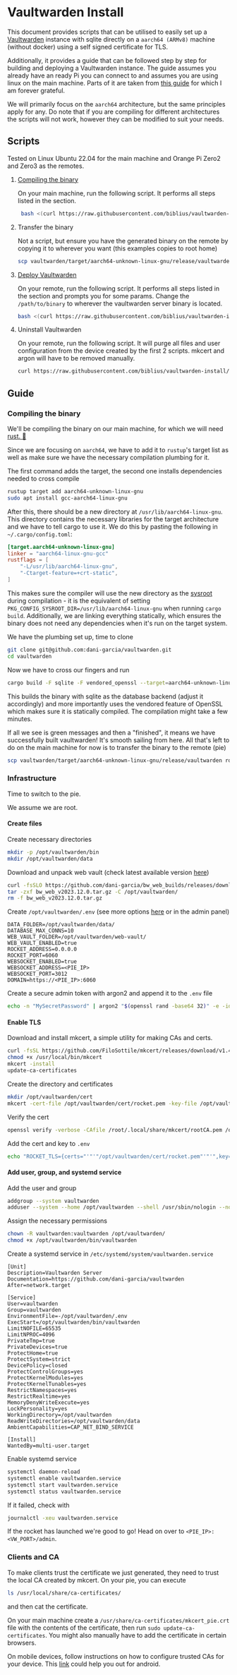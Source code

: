 # Vaultwarden Install

This document provides scripts that can be utilised to easily set up a [Vaultwarden](https://github.com/dani-garcia/vaultwarden)
instance with sqlite directly on a `aarch64 (ARMv8)` machine (without docker) using a self signed certificate for TLS.

Additionally, it provides a guide that can be followed step by step for building and deploying a Vaultwarden instance.
The guide assumes you already have an ready Pi you can connect to and assumes you are using linux on the main machine.
Parts of it are taken from [this guide](https://gist.github.com/avoidik/9f12ef4feae6ccf7a5801a520931c5d1) for which I am forever grateful.

We will primarily focus on the `aarch64` architecture, but the same principles apply for any. Do note that if you are compiling for different architectures
the scripts will not work, however they can be modified to suit your needs.

## Scripts

Tested on Linux Ubuntu 22.04 for the main machine and Orange Pi Zero2 and Zero3 as the remotes.

1. [Compiling the binary](#compiling-the-binary)
   
   On your main machine, run the following script. It performs all steps listed in the section.
   ```bash
    bash <(curl https://raw.githubusercontent.com/biblius/vaultwarden-install/master/vw-compile.sh) 
    ```
   
2. Transfer the binary
   
   Not a script, but ensure you have the generated binary on the remote by copying it to wherever you want (this examples copies to root home)
   ```bash
   scp vaultwarden/target/aarch64-unknown-linux-gnu/release/vaultwarden root@<PIE_IP>:
   ```

3. [Deploy Vaultwarden](#infrastructure)

   On your remote, run the following script. It performs all steps listed in the section and prompts you for some params.
   Change the `/path/to/binary` to wherever the vaultwarden server binary is located.
   ```bash
   bash <(curl https://raw.githubusercontent.com/biblius/vaultwarden-install/master/vw-install.sh) /path/to/binary
   ```

4. Uninstall Vaultwarden

   On your remote, run the following script. It will purge all files and user configuration from the device created by the first 2 scripts. mkcert and argon will
   have to be removed manually.
   ```bash
   curl https://raw.githubusercontent.com/biblius/vaultwarden-install/master/vw-purge.sh | bash
   ```

## Guide

### Compiling the binary

We'll be compiling the binary on our main machine, for which we will need [rust. 🦀](https://www.rust-lang.org/tools/install)

Since we are focusing on `aarch64`, we have to add it to `rustup`'s target list as well as make sure we have
the necessary compilation plumbing for it.

The first command adds the target, the second one installs dependencies needed to cross compile

```bash
rustup target add aarch64-unknown-linux-gnu
sudo apt install gcc-aarch64-linux-gnu
```

After this, there should be a new directory at `/usr/lib/aarch64-linux-gnu`. This directory contains the necessary libraries
for the target architecture and we have to tell cargo to use it. We do this by pasting the following in `~/.cargo/config.toml`:

```toml
[target.aarch64-unknown-linux-gnu]
linker = "aarch64-linux-gnu-gcc"
rustflags = [
    "-L/usr/lib/aarch64-linux-gnu",
    "-Ctarget-feature=+crt-static",
]
```

This makes sure the compiler will use the new directory as the [sysroot](https://autotools.info/pkgconfig/cross-compiling.html) during compilation - it is the equivalent of setting `PKG_CONFIG_SYSROOT_DIR=/usr/lib/aarch64-linux-gnu` when running `cargo build`.
Additionally, we are linking everything statically, which ensures the binary does not need any dependencies when it's run on the target system.

We have the plumbing set up, time to clone

```bash
git clone git@github.com:dani-garcia/vaultwarden.git
cd vaultwarden
```

Now we have to cross our fingers and run

```bash
cargo build -F sqlite -F vendored_openssl --target=aarch64-unknown-linux-gnu --release
```

This builds the binary with sqlite as the database backend (adjust it accordingly) and more importantly uses the vendored feature of OpenSSL which
makes sure it is statically compiled. The compilation might take a few minutes.

If all we see is green messages and then a "finished", it means we have successfully built vaultwarden! It's smooth sailing from here.
All that's left to do on the main machine for now is to transfer the binary to the remote (pie)

```bash
scp vaultwarden/target/aarch64-unknown-linux-gnu/release/vaultwarden root@<PIE_IP>:
```

### Infrastructure

Time to switch to the pie.

We assume we are root.

#### Create files

Create necessary directories

```bash
mkdir -p /opt/vaultwarden/bin
mkdir /opt/vaultwarden/data
```

Download and unpack web vault (check latest available version [here](https://github.com/dani-garcia/bw_web_builds/releases))

```bash
curl -fsSLO https://github.com/dani-garcia/bw_web_builds/releases/download/v2023.12.0/bw_web_v2023.12.0.tar.gz
tar -zxf bw_web_v2023.12.0.tar.gz -C /opt/vaultwarden/
rm -f bw_web_v2023.12.0.tar.gz
```

Create `/opt/vaultwarden/.env` (see more options [here](https://github.com/dani-garcia/vaultwarden/blob/main/.env.template) or in the admin panel)

```.env
DATA_FOLDER=/opt/vaultwarden/data/
DATABASE_MAX_CONNS=10
WEB_VAULT_FOLDER=/opt/vaultwarden/web-vault/
WEB_VAULT_ENABLED=true
ROCKET_ADDRESS=0.0.0.0
ROCKET_PORT=6060
WEBSOCKET_ENABLED=true
WEBSOCKET_ADDRESS=<PIE_IP>
WEBSOCKET_PORT=3012
DOMAIN=https://<PIE_IP>:6060
```

Create a secure admin token with argon2 and append it to the `.env` file

```bash
echo -n "MySecretPassword" | argon2 "$(openssl rand -base64 32)" -e -id -k 65540 -t 3 -p 4r >> /opt/vaultwarden/.env
```

#### Enable TLS

Download and install mkcert, a simple utility for making CAs and certs.

```bash
curl -fsSL https://github.com/FiloSottile/mkcert/releases/download/v1.4.3/mkcert-v1.4.3-linux-arm -o /usr/local/bin/mkcert
chmod +x /usr/local/bin/mkcert
mkcert -install
update-ca-certificates
```

Create the directory and certificates

```bash
mkdir /opt/vaultwarden/cert
mkcert -cert-file /opt/vaultwarden/cert/rocket.pem -key-file /opt/vaultwarden/cert/rocket-key.pem <PIE_IP> <PIE_IP>
```

Verify the cert

```bash
openssl verify -verbose -CAfile /root/.local/share/mkcert/rootCA.pem /opt/vaultwarden/cert/rocket.pem
```

Add the cert and key to `.env`

```bash
echo "ROCKET_TLS={certs="'"'"/opt/vaultwarden/cert/rocket.pem"'"'",key="'"'"/opt/vaultwarden/cert/rocket-key.pem"'"'"}" >> /opt/vaultwarden/.env
```

#### Add user, group, and systemd service

Add the user and group

```bash
addgroup --system vaultwarden
adduser --system --home /opt/vaultwarden --shell /usr/sbin/nologin --no-create-home --gecos 'vaultwarden' --ingroup vaultwarden --disabled-login --disabled-password vaultwarden
```

Assign the necessary permissions

```bash
chown -R vaultwarden:vaultwarden /opt/vaultwarden/
chmod +x /opt/vaultwarden/bin/vaultwarden
```

Create a systemd service in `/etc/systemd/system/vaultwarden.service`

```service
[Unit]
Description=Vaultwarden Server
Documentation=https://github.com/dani-garcia/vaultwarden
After=network.target

[Service]
User=vaultwarden
Group=vaultwarden
EnvironmentFile=-/opt/vaultwarden/.env
ExecStart=/opt/vaultwarden/bin/vaultwarden
LimitNOFILE=65535
LimitNPROC=4096
PrivateTmp=true
PrivateDevices=true
ProtectHome=true
ProtectSystem=strict
DevicePolicy=closed
ProtectControlGroups=yes
ProtectKernelModules=yes
ProtectKernelTunables=yes
RestrictNamespaces=yes
RestrictRealtime=yes
MemoryDenyWriteExecute=yes
LockPersonality=yes
WorkingDirectory=/opt/vaultwarden
ReadWriteDirectories=/opt/vaultwarden/data
AmbientCapabilities=CAP_NET_BIND_SERVICE

[Install]
WantedBy=multi-user.target
```

Enable systemd service

```bash
systemctl daemon-reload
systemctl enable vaultwarden.service
systemctl start vaultwarden.service
systemctl status vaultwarden.service
```

If it failed, check with

```bash
journalctl -xeu vaultwarden.service
```

If the rocket has launched we're good to go! Head on over to `<PIE_IP>:<VW_PORT>/admin`.

### Clients and CA

To make clients trust the certificate we just generated, they need to trust the local CA created by mkcert.
On your pie, you can execute

```bash
ls /usr/local/share/ca-certificates/
```

and then cat the certificate.

On your main machine create a `/usr/share/ca-certificates/mkcert_pie.crt` file with the contents of the certificate, then run `sudo update-ca-certificates`. You might also manually have to add the certificate in certain browsers.

On mobile devices, follow instructions on how to configure trusted CAs for your device. This [link](https://support.google.com/pixelphone/answer/2844832?hl=en) could help you out for android.
